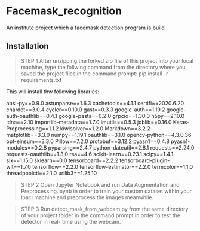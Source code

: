# Facemask_recognition
An institute project which a facemask detection program is build

## Installation
> STEP 1
After unzipping the forked zip file of this project into your local machine, type the follwing command from the directory where you saved the project files in the command prompt: 
pip install -r requirements.txt

This will install thw following libraries:

absl-py==0.9.0
astunparse==1.6.3
cachetools==4.1.1
certifi==2020.6.20
chardet==3.0.4
cycler==0.10.0
gast==0.3.3
google-auth==1.19.2
google-auth-oauthlib==0.4.1
google-pasta==0.2.0
grpcio==1.30.0
h5py==2.10.0
idna==2.10
importlib-metadata==1.7.0
imutils==0.5.3
joblib==0.16.0
Keras-Preprocessing==1.1.2
kiwisolver==1.2.0
Markdown==3.2.2
matplotlib==3.3.0
numpy==1.19.1
oauthlib==3.1.0
opencv-python==4.3.0.36
opt-einsum==3.3.0
Pillow==7.2.0
protobuf==3.12.2
pyasn1==0.4.8
pyasn1-modules==0.2.8
pyparsing==2.4.7
python-dateutil==2.8.1
requests==2.24.0
requests-oauthlib==1.3.0
rsa==4.6
scikit-learn==0.23.1
scipy==1.4.1
six==1.15.0
sklearn==0.0
tensorboard==2.2.2
tensorboard-plugin-wit==1.7.0
tensorflow==2.2.0
tensorflow-estimator==2.2.0
termcolor==1.1.0
threadpoolctl==2.1.0
urllib3==1.25.10


> STEP 2
Open Jupyter Notebook and run Data Augmentation and Preprocessing.ipynb in order to train your custom dataset within your loacl machine and preprocess the images meanwhile.

> STEP 3
Run detect_mask_from_webcam.py from the same directory of your project folder in the command prompt in order to test the detector in real- time using the webcam.
